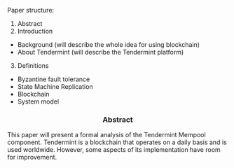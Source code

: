 Paper structure:
1. Abstract
2. Introduction
* Background (will describe the whole idea for using blockchain)
* About Tendermint (will describe the Tendermint platform)
3. Definitions
* Byzantine fault tolerance
* State Machine Replication
* Blockchain
* System model

<div align='center'> 
	<h3>Abstract</h3>
</div>

This paper will present a formal analysis of the Tendermint Mempool component. Tendermint is a blockchain that operates on a daily basis and is used worldwide. However, some aspects of its implementation have room for improvement. 

<!--stackedit_data:
eyJoaXN0b3J5IjpbMTE2MjE5NjA3MiwxMjM4MjIwMjgxLC0xMj
cwNDIxNDgyLDk2OTYxNjQ4OCwxODY2NjA4NTE4LDE3NzIzMTk3
OTUsNDgxMzE5NTk3LDcyNTI1MDQ1OSwtMTAzODc3MzIzNywtMT
M5NjM0MTk0LDE2OTkzNDk0ODJdfQ==
-->